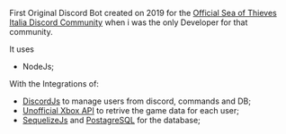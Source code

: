 First Original Discord Bot created on 2019 for the [Official Sea of Thieves Italia Discord Community](https://discord.com/invite/SeaOfThievesIT) when i was the only Developer for that community.

It uses
- NodeJs;

With the Integrations of:
- [DiscordJs](https://discord.js.org/#/) to manage users from discord, commands and DB;
- [Unofficial Xbox API](https://xapi.us/) to retrive the game data for each user;
- <a href="https://sequelize.org/" target="_blank">SequelizeJs</a> and <a href="https://www.postgresql.org/" target="_blank">PostagreSQL</a> for the database;


